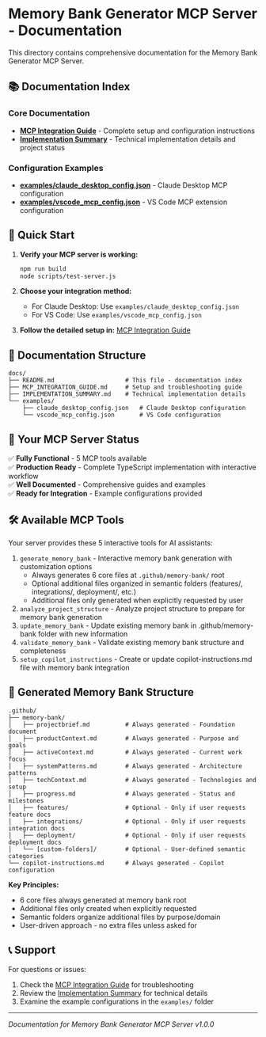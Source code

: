 # Memory Bank Generator MCP Server - Documentation

This directory contains comprehensive documentation for the Memory Bank Generator MCP Server.

## 📚 Documentation Index

### Core Documentation
- **[MCP Integration Guide](MCP_INTEGRATION_GUIDE.md)** - Complete setup and configuration instructions
- **[Implementation Summary](IMPLEMENTATION_SUMMARY.md)** - Technical implementation details and project status

### Configuration Examples
- **[examples/claude_desktop_config.json](examples/claude_desktop_config.json)** - Claude Desktop MCP configuration
- **[examples/vscode_mcp_config.json](examples/vscode_mcp_config.json)** - VS Code MCP extension configuration

## 🚀 Quick Start

1. **Verify your MCP server is working:**
   ```bash
   npm run build
   node scripts/test-server.js
   ```

2. **Choose your integration method:**
   - For Claude Desktop: Use `examples/claude_desktop_config.json`
   - For VS Code: Use `examples/vscode_mcp_config.json`

3. **Follow the detailed setup in:** [MCP Integration Guide](MCP_INTEGRATION_GUIDE.md)

## 📁 Documentation Structure

```
docs/
├── README.md                    # This file - documentation index
├── MCP_INTEGRATION_GUIDE.md     # Setup and troubleshooting guide
├── IMPLEMENTATION_SUMMARY.md    # Technical implementation details
└── examples/
    ├── claude_desktop_config.json   # Claude Desktop configuration
    └── vscode_mcp_config.json       # VS Code configuration
```

## 🎯 Your MCP Server Status

✅ **Fully Functional** - 5 MCP tools available  
✅ **Production Ready** - Complete TypeScript implementation with interactive workflow  
✅ **Well Documented** - Comprehensive guides and examples  
✅ **Ready for Integration** - Example configurations provided  

## 🛠 Available MCP Tools

Your server provides these 5 interactive tools for AI assistants:

1. `generate_memory_bank` - Interactive memory bank generation with customization options
   - Always generates 6 core files at `.github/memory-bank/` root
   - Optional additional files organized in semantic folders (features/, integrations/, deployment/, etc.)
   - Additional files only generated when explicitly requested by user
2. `analyze_project_structure` - Analyze project structure to prepare for memory bank generation
3. `update_memory_bank` - Update existing memory bank in .github/memory-bank folder with new information
4. `validate_memory_bank` - Validate existing memory bank structure and completeness
5. `setup_copilot_instructions` - Create or update copilot-instructions.md file with memory bank integration

## 📁 Generated Memory Bank Structure

```
.github/
├── memory-bank/
│   ├── projectbrief.md          # Always generated - Foundation document
│   ├── productContext.md        # Always generated - Purpose and goals
│   ├── activeContext.md         # Always generated - Current work focus
│   ├── systemPatterns.md        # Always generated - Architecture patterns
│   ├── techContext.md           # Always generated - Technologies and setup
│   ├── progress.md              # Always generated - Status and milestones
│   ├── features/                # Optional - Only if user requests feature docs
│   ├── integrations/            # Optional - Only if user requests integration docs
│   ├── deployment/              # Optional - Only if user requests deployment docs
│   └── [custom-folders]/        # Optional - User-defined semantic categories
└── copilot-instructions.md      # Always generated - Copilot configuration
```

**Key Principles:**
- 6 core files always generated at memory bank root
- Additional files only created when explicitly requested
- Semantic folders organize additional files by purpose/domain
- User-driven approach - no extra files unless asked for

## 📞 Support

For questions or issues:
1. Check the [MCP Integration Guide](MCP_INTEGRATION_GUIDE.md) for troubleshooting
2. Review the [Implementation Summary](IMPLEMENTATION_SUMMARY.md) for technical details
3. Examine the example configurations in the `examples/` folder

---

*Documentation for Memory Bank Generator MCP Server v1.0.0*